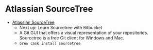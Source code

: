 # Atlassian SourceTree
- [Atlassian SourceTree](https://www.sourcetreeapp.com/)
  -   Next up: Learn Sourcetree with Bitbucket 
  - A Git GUI that offers a visual representation of your repositories. Sourcetree is a free Git client for Windows and Mac.
  - `brew cask install sourcetree`

